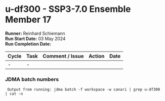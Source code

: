 # u-df300 - SSP3-7.0 Ensemble Member 17

**Runner:** Reinhard Schiemann     
**Run Start Date:**  03 May 2024  
**Run Completion Date:** 

| Cycle | Task | Comment / Issue | Action | Date |
| ---   | ---  | ---             | ---    | ---  |
| -     | -    |  |  |  |

### JDMA batch numbers
```
 Output from running: jdma batch -f workspace -w canari | grep u-df300 | cat -n
```
